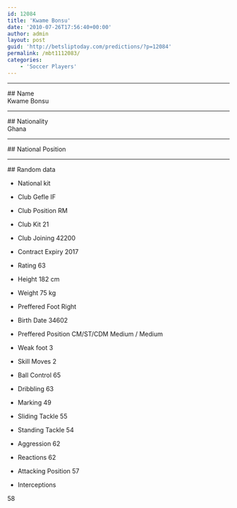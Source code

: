 ```yaml
---
id: 12084
title: 'Kwame Bonsu'
date: '2010-07-26T17:56:40+00:00'
author: admin
layout: post
guid: 'http://betsliptoday.com/predictions/?p=12084'
permalink: /mbt1112083/
categories:
    - 'Soccer Players'
---
```


- - - - - -

\## Name  
 Kwame Bonsu

- - - - - -

\## Nationality  
 Ghana

- - - - - -

\## National Position

- - - - - -

\## Random data

- National kit
- Club
 Gefle IF

- Club Position
 RM

- Club Kit
 21

- Club Joining
 42200

- Contract Expiry
 2017

- Rating
 63

- Height
 182 cm

- Weight
 75 kg

- Preffered Foot
 Right

- Birth Date
 34602

- Preffered Position
 CM/ST/CDM Medium / Medium

- Weak foot
 3

- Skill Moves
 2

- Ball Control
 65

- Dribbling
 63

- Marking
 49

- Sliding Tackle
 55

- Standing Tackle
 54

- Aggression
 62

- Reactions
 62

- Attacking Position
 57

- Interceptions

 58